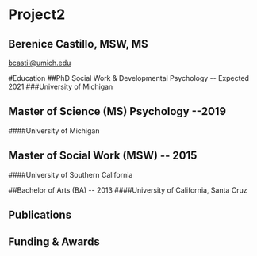 # Project2
## Berenice Castillo, MSW, MS
bcastil@umich.edu 

#Education
##PhD Social Work & Developmental Psychology -- Expected 2021
###University of Michigan 

## Master of Science (MS) Psychology --2019
####University of Michigan

## Master of Social Work (MSW) -- 2015
####University of Southern California

##Bachelor of Arts (BA) -- 2013
####University of California, Santa Cruz

## Publications
## Funding & Awards



